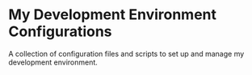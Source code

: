 # My Development Environment Configurations
A collection of configuration files and scripts to set up and manage my development environment.
